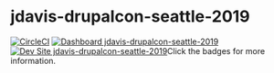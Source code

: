 # jdavis-drupalcon-seattle-2019

[![CircleCI](https://circleci.com/gh/pantheon-training-org/jdavis-drupalcon-seattle-2019.svg?style=shield)](https://circleci.com/gh/pantheon-training-org/jdavis-drupalcon-seattle-2019)
[![Dashboard jdavis-drupalcon-seattle-2019](https://img.shields.io/badge/dashboard-jdavis_drupalcon_seattle_2019-yellow.svg)](https://dashboard.pantheon.io/sites/7756a16b-51d5-4fcc-b135-558b43e71079#dev/code)
[![Dev Site jdavis-drupalcon-seattle-2019](https://img.shields.io/badge/site-jdavis_drupalcon_seattle_2019-blue.svg)](http://dev-jdavis-drupalcon-seattle-2019.pantheonsite.io/)Click the badges for more information.
